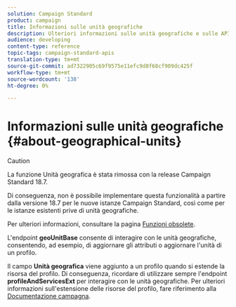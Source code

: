 ```yaml
---
solution: Campaign Standard
product: campaign
title: Informazioni sulle unità geografiche
description: Ulteriori informazioni sulle unità geografiche e sulle API.
audience: developing
content-type: reference
topic-tags: campaign-standard-apis
translation-type: tm+mt
source-git-commit: ad7322905c69f9575e11efc9d8f68cf909dc425f
workflow-type: tm+mt
source-wordcount: '138'
ht-degree: 0%

---
```



# Informazioni sulle unità geografiche {#about-geographical-units}

>[!CAUTION]
>
>La funzione Unità geografica è stata rimossa con la release Campaign Standard 18.7.
>
>Di conseguenza, non è possibile implementare questa funzionalità a partire dalla versione 18.7 per le nuove istanze Campaign Standard, così come per le istanze esistenti prive di unità geografiche.
>
>Per ulteriori informazioni, consultare la pagina <a href="https://experienceleague.adobe.com/docs/campaign-standard/using/release-notes/deprecated-features.html">Funzioni obsolete</a>.

L&#39;endpoint **geoUnitBase** consente di interagire con le unità geografiche, consentendo, ad esempio, di aggiornare gli attributi o aggiornare l&#39;unità di un profilo.

Il campo **Unità geografica** viene aggiunto a un profilo quando si estende la risorsa del profilo. Di conseguenza, ricordare di utilizzare sempre l&#39;endpoint **profileAndServicesExt** per interagire con le unità geografiche. Per ulteriori informazioni sull&#39;estensione delle risorse del profilo, fare riferimento alla [Documentazione campagna](https://helpx.adobe.com/campaign/standard/administration/using/organizational-units.html#partitioning-profiles).
